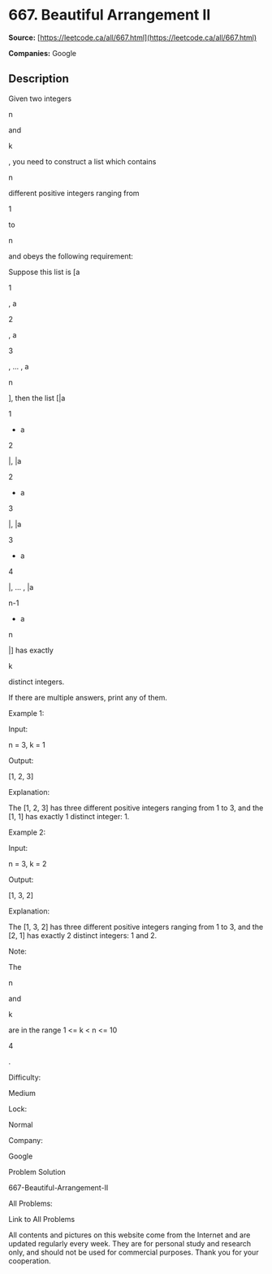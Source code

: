 # 667. Beautiful Arrangement II

**Source:** [https://leetcode.ca/all/667.html](https://leetcode.ca/all/667.html)

**Companies:** Google

## Description

Given two integers

n

and

k

, you need to construct a list which
        contains

n

different positive integers ranging from

1

to

n

and obeys the following requirement:

Suppose this list is [a

1

, a

2

, a

3

, ... , a

n

],
        then the list [|a

1

- a

2

|, |a

2

- a

3

|,
        |a

3

- a

4

|, ... , |a

n-1

- a

n

|] has exactly

k

distinct integers.

If there are multiple answers, print any of them.

Example 1:

Input:

n = 3, k = 1

Output:

[1, 2, 3]

Explanation:

The [1, 2, 3] has three different positive integers ranging from 1 to 3, and the [1, 1] has exactly 1 distinct integer: 1.

Example 2:

Input:

n = 3, k = 2

Output:

[1, 3, 2]

Explanation:

The [1, 3, 2] has three different positive integers ranging from 1 to 3, and the [2, 1] has exactly 2 distinct integers: 1 and 2.

Note:

The

n

and

k

are in the range 1 <= k < n <= 10

4

.

Difficulty:

Medium

Lock:

Normal

Company:

Google

Problem Solution

667-Beautiful-Arrangement-II

All Problems:

Link to All Problems

All contents and pictures on this website come from the Internet and are updated regularly every week. They are for personal study and research only, and should not be used for commercial purposes. Thank you for your cooperation.

